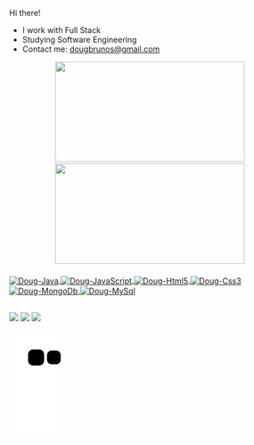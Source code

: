 Hi there!

- I work with Full Stack
- Studying Software Engineering
- Contact me: dougbrunos@gmail.com

<div align="center">
  <a href="https://github.com/dougbrunos">
  <img height="180em" width="340em" src="https://github-readme-stats.vercel.app/api?username=dougbrunos&show_icons=true&theme=dark&include_all_commits=true&count_private=true"/>
  <img height="180em" width="340em" src="https://github-readme-stats.vercel.app/api/top-langs/?username=dougbrunos&layout=compact&langs_count=7&theme=dark"/>
</div>
  

<div style="display: inline_block"><br>
  <img align="center" alt="Doug-Java" height="40" width="50"src="https://cdn.jsdelivr.net/gh/devicons/devicon/icons/java/java-original-wordmark.svg" />
  <img align="center" alt="Doug-JavaScript" height="40" width="50"src="https://cdn.jsdelivr.net/gh/devicons/devicon/icons/javascript/javascript-original.svg"/>
  <img align="center" alt="Doug-Html5" height="40" width="50"src="https://cdn.jsdelivr.net/gh/devicons/devicon/icons/html5/html5-original-wordmark.svg" />
  <img align="center" alt="Doug-Css3" height="40" width="50"src="https://cdn.jsdelivr.net/gh/devicons/devicon/icons/css3/css3-original-wordmark.svg" />
  <img align="center" alt="Doug-MongoDb" height="40" width="50"src="https://cdn.jsdelivr.net/gh/devicons/devicon/icons/mongodb/mongodb-original-wordmark.svg" />
  <img align="center" alt="Doug-MySql" height="40" width="50"src="https://cdn.jsdelivr.net/gh/devicons/devicon/icons/mysql/mysql-original-wordmark.svg" />
  
##
          
<div>
  <a href="https://www.instagram.com/dougbrunos/" target="_blank"><img src="https://img.shields.io/badge/-Instagram-%23E4405F?style=for-the-badge&logo=instagram&logoColor=white" target="_blank"></a>
  <a href = "mailto:dougbrunos@gmail.com"><img src="https://img.shields.io/badge/-Gmail-%23333?style=for-the-badge&logo=gmail&logoColor=white" target="_blank"></a>
  <a href="https://www.linkedin.com/in/dougbrunos" target="_blank"><img src="https://img.shields.io/badge/-LinkedIn-%230077B5?style=for-the-badge&logo=linkedin&logoColor=white" target="_blank"></a> 
</div>
          
![Snake animation](https://github.com/dougbrunos/dougbrunos/blob/output/github-contribution-grid-snake.svg)
